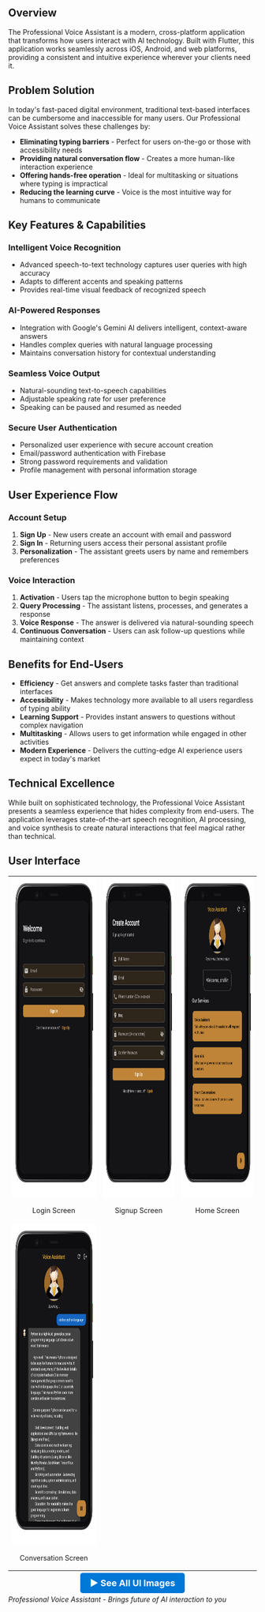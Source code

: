 ## Overview

The Professional Voice Assistant is a modern, cross-platform application that transforms how users interact with AI technology. Built with Flutter, this application works seamlessly across iOS, Android, and web platforms, providing a consistent and intuitive experience wherever your clients need it.

## Problem Solution

In today's fast-paced digital environment, traditional text-based interfaces can be cumbersome and inaccessible for many users. Our Professional Voice Assistant solves these challenges by:

- **Eliminating typing barriers** - Perfect for users on-the-go or those with accessibility needs
- **Providing natural conversation flow** - Creates a more human-like interaction experience
- **Offering hands-free operation** - Ideal for multitasking or situations where typing is impractical
- **Reducing the learning curve** - Voice is the most intuitive way for humans to communicate

## Key Features & Capabilities

### Intelligent Voice Recognition
- Advanced speech-to-text technology captures user queries with high accuracy
- Adapts to different accents and speaking patterns
- Provides real-time visual feedback of recognized speech

### AI-Powered Responses
- Integration with Google's Gemini AI delivers intelligent, context-aware answers
- Handles complex queries with natural language processing
- Maintains conversation history for contextual understanding

### Seamless Voice Output
- Natural-sounding text-to-speech capabilities
- Adjustable speaking rate for user preference
- Speaking can be paused and resumed as needed

### Secure User Authentication
- Personalized user experience with secure account creation
- Email/password authentication with Firebase
- Strong password requirements and validation
- Profile management with personal information storage

## User Experience Flow

### Account Setup
1. **Sign Up** - New users create an account with email and password
2. **Sign In** - Returning users access their personal assistant profile
3. **Personalization** - The assistant greets users by name and remembers preferences

### Voice Interaction
1. **Activation** - Users tap the microphone button to begin speaking
2. **Query Processing** - The assistant listens, processes, and generates a response
3. **Voice Response** - The answer is delivered via natural-sounding speech
4. **Continuous Conversation** - Users can ask follow-up questions while maintaining context

## Benefits for End-Users

- **Efficiency** - Get answers and complete tasks faster than traditional interfaces
- **Accessibility** - Makes technology more available to all users regardless of typing ability
- **Learning Support** - Provides instant answers to questions without complex navigation
- **Multitasking** - Allows users to get information while engaged in other activities
- **Modern Experience** - Delivers the cutting-edge AI experience users expect in today's market

## Technical Excellence

While built on sophisticated technology, the Professional Voice Assistant presents a seamless experience that hides complexity from end-users. The application leverages state-of-the-art speech recognition, AI processing, and voice synthesis to create natural interactions that feel magical rather than technical.

## User Interface

<table>
  <tr>
    <td>
      <img src="docs/UI/login-screen.png" alt="Login Screen" width="300" height="650"/>
      <p align="center">Login Screen</p>
    </td>
    <td>
      <img src="docs/UI/signup-screen.png" alt="Signup Screen" width="300" height="650"/>
      <p align="center">Signup Screen</p>
    </td>
    <td>
      <img src="docs/UI/home-screen.png" alt="Home Screen" width="300" height="650"/>
      <p align="center">Home Screen</p>
    </td>
  </tr>
  <tr>
    <td>
      <img src="docs/UI/conversation-screen.png" alt="Conversation Screen" width="300" height="650"/>
      <p align="center">Conversation Screen</p>
    </td>
  </tr>
</table>

<p align="center">
  <a href="docs/ui-gallery.md" style="text-decoration:none; font-weight:bold; font-size:18px; color:white; background-color:#0078d7; padding:10px 20px; border-radius:5px;">
    ▶️ See All UI Images
  </a>
</p>


*Professional Voice Assistant - Brings future of AI interaction to you*
